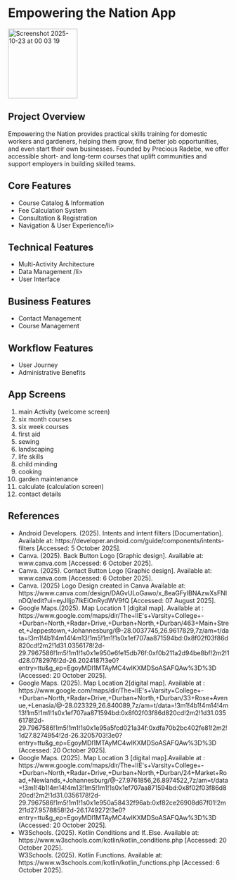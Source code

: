 <h1> Empowering the Nation App </h1>
<img width="158" height="158" alt="Screenshot 2025-10-23 at 00 03 19" src="https://github.com/user-attachments/assets/fb9ca0bc-9e8b-4ff8-a69f-bdd99770ba45" />


<h2> Project Overview </h2>
<p>Empowering the Nation provides practical skills training for domestic workers and gardeners,
helping them grow, find better job opportunities, and even start their own businesses. Founded by Precious Radebe,
 we offer accessible short- and long-term courses that uplift communities and support employers in
 building skilled teams. </p>
    
<h2> Core Features </h2>
<ul>
<li>Course Catalog & Information</li>
<li>Fee Calculation System</li>
<li>Consultation & Registration</li>
<li>Navigation & User Experience/li>
</ul>

<h2> Technical Features </h2>
<ul>
<li>Multi-Activity Architecture</li>
<li>Data Management /li>
<li>User Interface</li>
</ul>

<h2> Business Features </h2>
<ul>
<li>Contact Management</li>
<li>Course Management</li>
</ul>

<h2> Workflow Features </h2>
<ul>
<li>User Journey</li>
<li>Administrative Benefits</li>
</ul>

<h2>App Screens</h2>
<ol>
<li> main Activity (welcome screen) </li>
<li> six month courses </li>
<li> six week courses </li>
<li> first aid </li>
<li> sewing </li>
<li> landscaping </li>
<li> life skills </li>
<li> child minding </li>
<li> cooking </li>
<li> garden maintenance </li>
<li> calculate (calculation screen) </li>
<li> contact details</li>  
</ol>

<h2>References</h2>
<ul>

<li>Android Developers. (2025). Intents and intent filters [Documentation]. Available at: https://developer.android.com/guide/components/intents-filters  [Accessed: 5 October 2025].</li>
<li>Canva. (2025). Back Button Logo [Graphic design]. Available at: www.canva.com  [Accessed: 6 October 2025].</li>
<li>Canva. (2025). Contact Button Logo [Graphic design]. Available at: www.canva.com  [Accessed: 6 October 2025].</li>
<li>Canva. (2025) Logo Design created in Canva Available at: https://www.canva.com/design/DAGvULoGawo/x_8eaGFyIBNAzwXsFNInDQ/edit?ui=eyJIIjp7IkEiOnRydWV9fQ  [Accessed: 07 August 2025].</li>
<li>Google Maps.(2025). Map Location 1 [digital map]. Available at : https://www.google.com/maps/dir/The+IIE's+Varsity+College+-+Durban+North,+Radar+Drive,+Durban+North,+Durban/463+Main+Street,+Jeppestown,+Johannesburg/@-28.0037745,26.9617829,7z/am=t/data=!3m1!4b1!4m14!4m13!1m5!1m1!1s0x1ef707aa871594bd:0x8f02f03f86d820cd!2m2!1d31.0356178!2d-29.7967586!1m5!1m1!1s0x1e950e6fe15db76f:0xf0b211a2d94be8bf!2m2!1d28.0782976!2d-26.2024187!3e0?entry=ttu&g_ep=EgoyMDI1MTAyMC4wIKXMDSoASAFQAw%3D%3D (Accessed: 20 October 2025].</li>
<li>Google Maps. (2025). Map Location 2[digital map]. Available at : https://www.google.com/maps/dir/The+IIE's+Varsity+College+-+Durban+North,+Radar+Drive,+Durban+North,+Durban/33+Rose+Avenue,+Lenasia/@-28.023329,26.840089,7z/am=t/data=!3m1!4b1!4m14!4m13!1m5!1m1!1s0x1ef707aa871594bd:0x8f02f03f86d820cd!2m2!1d31.0356178!2d-29.7967586!1m5!1m1!1s0x1e95a5fcd021a34f:0xdfa70b2bc402fe81!2m2!1d27.8274954!2d-26.3205703!3e0?entry=ttu&g_ep=EgoyMDI1MTAyMC4wIKXMDSoASAFQAw%3D%3D  (Accessed: 20 October 2025].</li>
<li>Google Maps. (2025). Map Location  3 [digital map].Available at : https://www.google.com/maps/dir/The+IIE's+Varsity+College+-+Durban+North,+Radar+Drive,+Durban+North,+Durban/24+Market+Road,+Newlands,+Johannesburg/@-27.9761856,26.8974522,7z/am=t/data=!3m1!4b1!4m14!4m13!1m5!1m1!1s0x1ef707aa871594bd:0x8f02f03f86d820cd!2m2!1d31.0356178!2d-29.7967586!1m5!1m1!1s0x1e950a58432f96ab:0xf82ce26908d67f01!2m2!1d27.9578858!2d-26.1749272!3e0?entry=ttu&g_ep=EgoyMDI1MTAyMC4wIKXMDSoASAFQAw%3D%3D (Accessed: 20 October 2025].</li>
<li>W3Schools. (2025). Kotlin Conditions and If..Else. Available at: https://www.w3schools.com/kotlin/kotlin_conditions.php  [Accessed: 20 October 2025].</li>
</li>W3Schools. (2025). Kotlin Functions. Available at:  https://www.w3schools.com/kotlin/kotlin_functions.php [Accessed: 6 October 2025].</li>

</ul>

